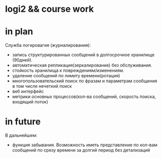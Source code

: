 
# logi2 && course work
# in plan

Служба логировагия (журналирования):
- запись структурированных  сообщений в долгосрочное хранилище (90дней).
- автоматическая репликация(зеркалирование) без обслуживания.
- стойкость хранилища к повреждениям/изменениям.
- удаление сообщений по лимиту времени(ротация)
- многопользовательский поиск по фразам и параметрам сообщения в том числе нечеткий поиск
- веб интерфейс
- метрики основных процессов(кол-ва сообщений, скорость поиска, входящий поток)

# in future
В дальнейшем:
- функция забывания. Возможность иметь представление по кол-вам сообщений по срезу времени за долгий период без детализаций
